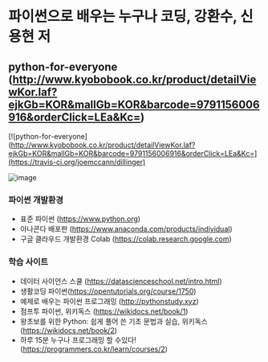 # 파이썬으로 배우는 누구나 코딩, 강환수, 신용현 저
## python-for-everyone (http://www.kyobobook.co.kr/product/detailViewKor.laf?ejkGb=KOR&mallGb=KOR&barcode=9791156006916&orderClick=LEa&Kc=)

[![python-for-everyone](http://www.kyobobook.co.kr/product/detailViewKor.laf?ejkGb=KOR&mallGb=KOR&barcode=9791156006916&orderClick=LEa&Kc=](https://travis-ci.org/joemccann/dillinger)


![image](https://user-images.githubusercontent.com/70050528/144942615-5021160f-0fb5-4a41-b129-c41cfed81708.png)

### 파이썬 개발환경
- 표준 파이썬 (https://www.python.org)
- 아나콘다 배포판 (https://www.anaconda.com/products/individual)
- 구글 클라우드 개발환경 Colab (https://colab.research.google.com)

### 학습 사이트
- 데이터 사이언스 스쿨 (https://datascienceschool.net/intro.html)
- 생활코딩 파이썬(https://opentutorials.org/course/1750)
- 예제로 배우는 파이썬 프로그래밍 (http://pythonstudy.xyz)
- 점프투 파이썬, 위키독스 (https://wikidocs.net/book/1)  
- 왕초보를 위한 Python: 쉽게 풀어 쓴 기초 문법과 실습, 위키독스 (https://wikidocs.net/book/2)
- 하루 15분 누구나 프로그래밍 할 수있다! (https://programmers.co.kr/learn/courses/2)

